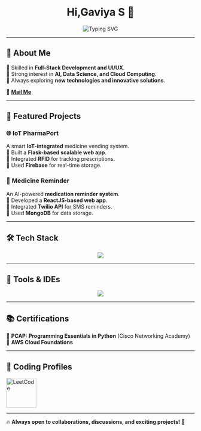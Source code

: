 
<div align="center">
  <h1>Hi,Gaviya S 👋</h1>
  <img src="https://readme-typing-svg.demolab.com?font=Fira+Code&pause=1000&color=F736A5&center=true&vCenter=true&width=500&lines=Web+Developer+%F0%9F%92%BB;Passionate+About+Tech+%E2%9C%A8;Problem+Solver+%F0%9F%A7%AA;Cloud+%26+Full-Stack+Explorer+%F0%9F%9A%80" alt="Typing SVG" />
</div>

---

## 🌟 About Me  

🔹 Skilled in **Full-Stack Development and UI/UX**.  
🔹 Strong interest in **AI, Data Science, and Cloud Computing**.  
🔹 Always exploring **new technologies and innovative solutions**.  

📩 **[Mail Me](mailto:gaviya2004@gmail.com)**  

---

## 🚀 Featured Projects  

### 🌐 **IoT PharmaPort**  
A smart **IoT-integrated** medicine vending system.  
🔹 Built a **Flask-based scalable web app**.  
🔹 Integrated **RFID** for tracking prescriptions.  
🔹 Used **Firebase** for real-time storage.  

### 💊 **Medicine Reminder**  
An AI-powered **medication reminder system**.  
🔹 Developed a **ReactJS-based web app**.  
🔹 Integrated **Twilio API** for SMS reminders.  
🔹 Used **MongoDB** for data storage.  

---

## 🛠️ Tech Stack  

<p align="center">
  <a href="https://github.com/gaviya">
    <img src="https://skillicons.dev/icons?i=c,cpp,java,python,html,css,js,react,flask,mongodb,mysql,aws" />
  </a>
</p>

---

## 🔧 Tools & IDEs  

<p align="center">
  <a href="https://github.com/gaviya">
    <img src="https://skillicons.dev/icons?i=vscode,git,github,figma,docker" />
  </a>
</p>

---

## 📚 Certifications  

📌 **PCAP: Programming Essentials in Python** (Cisco Networking Academy)  
📌 **AWS Cloud Foundations**  

---

## 🎯 Coding Profiles  

<p align="left">
  <a href="https://leetcode.com/gaviya/" target="_blank">
    <img src="https://upload.wikimedia.org/wikipedia/commons/1/19/LeetCode_logo_black.png" alt="LeetCode" width="80" />
  </a>
</p>

---

🔥 **Always open to collaborations, discussions, and exciting projects!** 🚀  

